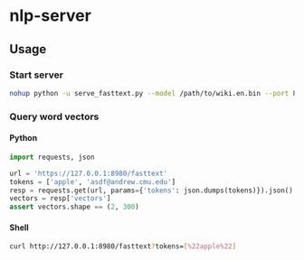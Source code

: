 # nlp-server

## Usage

### Start server

```bash
nohup python -u serve_fasttext.py --model /path/to/wiki.en.bin --port 8980 &
```

### Query word vectors

#### Python

```python
import requests, json

url = 'https://127.0.0.1:8980/fasttext'
tokens = ['apple', 'asdf@andrew.cmu.edu']
resp = requests.get(url, params={'tokens': json.dumps(tokens)}).json()
vectors = resp['vectors']
assert vectors.shape == (2, 300)
```

#### Shell

```bash
curl http://127.0.0.1:8980/fasttext?tokens=[%22apple%22]
```
